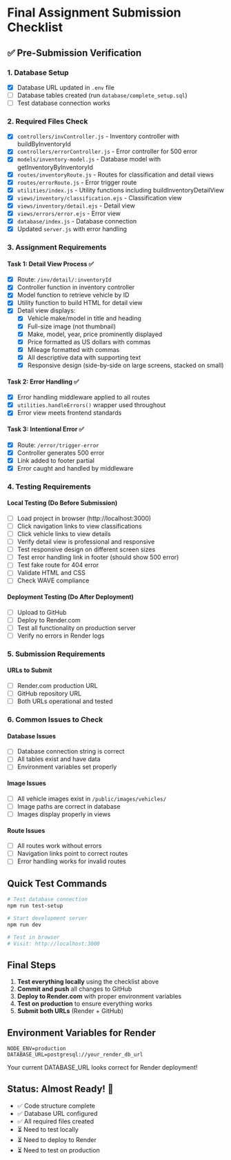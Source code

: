# Final Assignment Submission Checklist

## ✅ Pre-Submission Verification

### 1. **Database Setup**

- [x] Database URL updated in `.env` file
- [ ] Database tables created (run `database/complete_setup.sql`)
- [ ] Test database connection works

### 2. **Required Files Check**

- [x] `controllers/invController.js` - Inventory controller with buildByInventoryId
- [x] `controllers/errorController.js` - Error controller for 500 error
- [x] `models/inventory-model.js` - Database model with getInventoryByInventoryId
- [x] `routes/inventoryRoute.js` - Routes for classification and detail views
- [x] `routes/errorRoute.js` - Error trigger route
- [x] `utilities/index.js` - Utility functions including buildInventoryDetailView
- [x] `views/inventory/classification.ejs` - Classification view
- [x] `views/inventory/detail.ejs` - Detail view
- [x] `views/errors/error.ejs` - Error view
- [x] `database/index.js` - Database connection
- [x] Updated `server.js` with error handling

### 3. **Assignment Requirements**

#### **Task 1: Detail View Process** ✅

- [x] Route: `/inv/detail/:inventoryId`
- [x] Controller function in inventory controller
- [x] Model function to retrieve vehicle by ID
- [x] Utility function to build HTML for detail view
- [x] Detail view displays:
  - [x] Vehicle make/model in title and heading
  - [x] Full-size image (not thumbnail)
  - [x] Make, model, year, price prominently displayed
  - [x] Price formatted as US dollars with commas
  - [x] Mileage formatted with commas
  - [x] All descriptive data with supporting text
  - [x] Responsive design (side-by-side on large screens, stacked on small)

#### **Task 2: Error Handling** ✅

- [x] Error handling middleware applied to all routes
- [x] `utilities.handleErrors()` wrapper used throughout
- [x] Error view meets frontend standards

#### **Task 3: Intentional Error** ✅

- [x] Route: `/error/trigger-error`
- [x] Controller generates 500 error
- [x] Link added to footer partial
- [x] Error caught and handled by middleware

### 4. **Testing Requirements**

#### **Local Testing** (Do Before Submission)

- [ ] Load project in browser (http://localhost:3000)
- [ ] Click navigation links to view classifications
- [ ] Click vehicle links to view details
- [ ] Verify detail view is professional and responsive
- [ ] Test responsive design on different screen sizes
- [ ] Test error handling link in footer (should show 500 error)
- [ ] Test fake route for 404 error
- [ ] Validate HTML and CSS
- [ ] Check WAVE compliance

#### **Deployment Testing** (Do After Deployment)

- [ ] Upload to GitHub
- [ ] Deploy to Render.com
- [ ] Test all functionality on production server
- [ ] Verify no errors in Render logs

### 5. **Submission Requirements**

#### **URLs to Submit**

- [ ] Render.com production URL
- [ ] GitHub repository URL
- [ ] Both URLs operational and tested

### 6. **Common Issues to Check**

#### **Database Issues**

- [ ] Database connection string is correct
- [ ] All tables exist and have data
- [ ] Environment variables set properly

#### **Image Issues**

- [ ] All vehicle images exist in `/public/images/vehicles/`
- [ ] Image paths are correct in database
- [ ] Images display properly in views

#### **Route Issues**

- [ ] All routes work without errors
- [ ] Navigation links point to correct routes
- [ ] Error handling works for invalid routes

## Quick Test Commands

```bash
# Test database connection
npm run test-setup

# Start development server
npm run dev

# Test in browser
# Visit: http://localhost:3000
```

## Final Steps

1. **Test everything locally** using the checklist above
2. **Commit and push** all changes to GitHub
3. **Deploy to Render.com** with proper environment variables
4. **Test on production** to ensure everything works
5. **Submit both URLs** (Render + GitHub)

## Environment Variables for Render

```
NODE_ENV=production
DATABASE_URL=postgresql://your_render_db_url
```

Your current DATABASE_URL looks correct for Render deployment!

## Status: Almost Ready! 🎯

- ✅ Code structure complete
- ✅ Database URL configured
- ✅ All required files created
- ⏳ Need to test locally
- ⏳ Need to deploy to Render
- ⏳ Need to test on production
